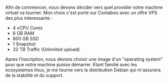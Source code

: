 Afin de commencer, nous devons décider vers quel provider notre machine virtuel va tourner.
Mon choix c'est porté sur Contaboo avec un offre VPS des plus interessante : 

- 4 vCPU Cores
- 6 GB RAM
- 600 GB SSD
- 1 Snapshot
- 32 TB Traffic (Unlimited upload)


Apres l'inscription, nous devons choisir une image d'un "operating system" pour que notre machine puisse démarrer.
Etant familié avec les ecosystemes linux, je me tourne vers la distribution Debian qui m'assurera de la stabilité et du support.

